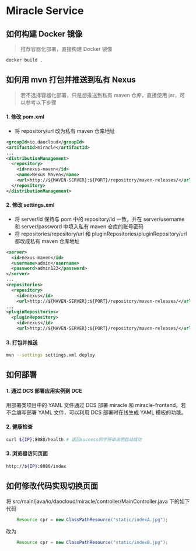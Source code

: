 # Miracle Service

## 如何构建 Docker 镜像
> 推荐容器化部署，直接构建 Docker 镜像
```bash
docker build .
```

## 如何用 mvn 打包并推送到私有 Nexus
> 若不选择容器化部署，只是想推送到私有 maven 仓库，直接使用 jar，可以参考以下步骤
#### 1. 修改 pom.xml
- 将 repository/url 改为私有 maven 仓库地址
```xml
<groupId>io.daocloud</groupId>
<artifactId>miracle</artifactId>
...
<distributionManagement>
  <repository>
    <id>nexus-maven</id>
    <name>Nexus Maven</name>
    <url>http://${MAVEN-SERVER}:${PORT}/repository/maven-releases/</url>
  </repository>
</distributionManagement>
```
#### 2. 修改 settings.xml
- 将 server/id 保持与 pom 中的 repository/id 一致，并在 server/username 和 server/password 中填入私有 maven 仓库的账号密码
- 将 repositories/repository/url 和 pluginRepositories/pluginRepository/url 都改成私有 maven 仓库地址
```xml
<server>
  <id>nexus-maven</id>
  <username>admin</username>
  <password>admin123</password>
</server>
...
<repositories>
  <repository>
    <id>nexus</id>
    <url>http://${MAVEN-SERVER}:${PORT}/repository/maven-releases/</url>
...
<pluginRepositories>
  <pluginRepository>
    <id>nexus</id>
    <url>http://${MAVEN-SERVER}:${PORT}/repository/maven-releases/</url>
```
#### 3. 打包并推送
```bash
mvn --settings settings.xml deploy
```

## 如何部署
#### 1. 通过 DCS 部署应用实例到 DCE
用部署类项目中的 YAML 文件通过 DCS 部署 miracle 和 miracle-frontend。若不会编写部署 YAML 文件，可以利用 DCS 部署时在线生成 YAML 模板的功能。
#### 2. 健康检查
```bash
curl ${IP}:8080/health # 返回success的字符串说明启动成功
```
#### 3. 浏览器访问页面
```bash
http://${IP}:8080/index
```

## 如何修改代码实现切换页面
将 src/main/java/io/daocloud/miracle/controller/MainController.java 下的如下代码
```java
    Resource cpr = new ClassPathResource("static/indexA.jpg");
```
改为
```java
    Resource cpr = new ClassPathResource("static/indexB.jpg");
```

